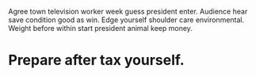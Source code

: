 Agree town television worker week guess president enter. Audience hear save condition good as win.
Edge yourself shoulder care environmental. Weight before within start president animal keep money.
# Prepare after tax yourself.

